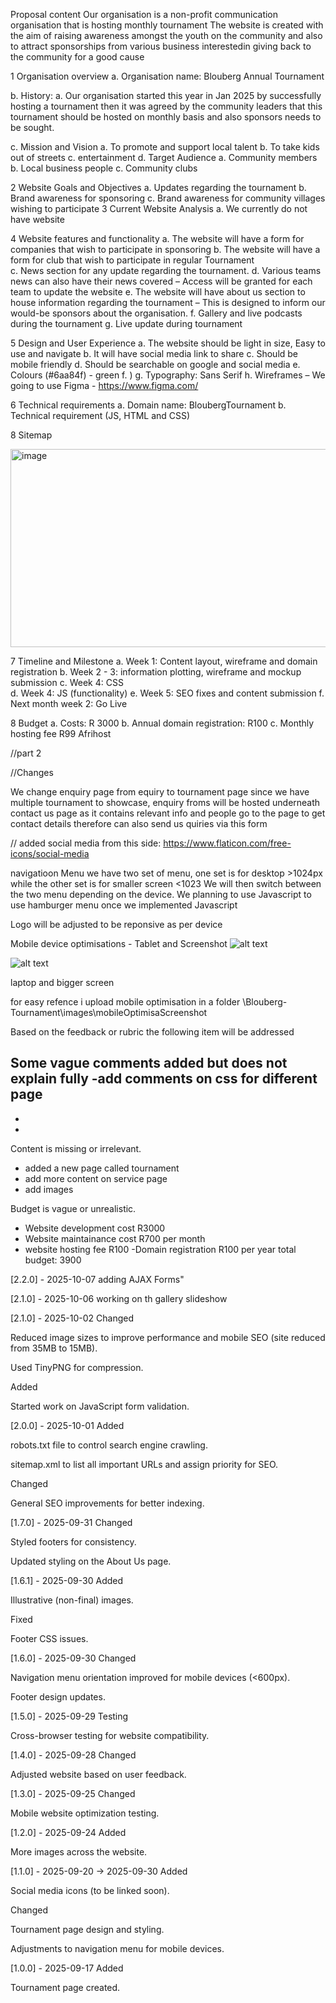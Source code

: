 Proposal content 
Our organisation is a non-profit communication organisation that is hosting monthly tournament
The website is created with the aim of raising awareness amongst the youth on the community and also to attract sponsorships from various business interestedin giving back to the community for a good cause

1	Organisation overview 
a.	Organisation name: Blouberg Annual Tournament

b.	History:
a.	Our organisation started this year in Jan 2025 by successfully hosting a tournament then it was agreed by the community leaders that this tournament should be hosted on monthly basis and also  sponsors needs to be sought. 

c.	Mission and Vision
a.	To promote and support local talent 
b.	To take kids out of  streets
c.	entertainment
d.	Target Audience
a.	Community members
b.	Local business people
c.	Community clubs

2	Website Goals and Objectives
a.	Updates regarding the tournament
b.	Brand awareness for sponsoring
c.	Brand awareness for community villages wishing to participate 
3	Current Website Analysis
a.	We currently do not have website

4	Website features and functionality
a.	The website will have a form for companies that wish to participate in sponsoring 
b.	The website will have a form for club that wish to participate in regular Tournament  
c.	News section for any update regarding the tournament.
d.	Various teams news can also have their news covered – Access will be granted for each team to update the website
e.	The website will have about us section to house information regarding the tournament – This is designed to inform our would-be sponsors about the organisation. 
f.	Gallery and live podcasts during the tournament
g.	Live update during tournament 

5	Design and User Experience
a.	The website should be light in size, Easy to use and navigate 
b.	It will have social media link to share
c.	Should be mobile friendly
d.	Should be searchable on google and social media
e.	Colours (#6aa84f) - green
f.	)
g.	Typography: Sans Serif
h.	Wireframes – We going to use Figma - https://www.figma.com/

6	Technical requirements
a.	Domain name: BloubergTournament
b.	Technical requirement (JS, HTML and CSS)

8 Sitemap

<img width="664" height="317" alt="image" src="https://github.com/user-attachments/assets/881bb820-9e8b-4cc4-a70d-539dec287381" />

7	Timeline and Milestone
a.	Week 1:  Content layout, wireframe and domain registration
b.	Week 2 - 3:  information plotting, wireframe and mockup submission 
c.	Week 4: CSS  
d.	Week 4: JS (functionality)
e.	Week 5: SEO fixes and content submission
f.	Next month week 2: Go Live

8	Budget 
a.	Costs: R 3000
b.	Annual domain registration: R100
c.	Monthly hosting fee  R99 Afrihost



//part 2

//Changes

We change enquiry page from equiry to tournament page since we have multiple tournament to showcase, enquiry froms will be hosted underneath contact us page as 
it contains relevant info and people go to the page to get contact details therefore can also send us quiries via this form

//
added social media from this side: https://www.flaticon.com/free-icons/social-media

navigatioon Menu
we have two set of menu, one set is for desktop >1024px while the other set is for smaller screen <1023
We will then switch between the two menu depending on the device. We planning to use Javascript to use hamburger menu once we implemented Javascript

Logo
will be adjusted to be reponsive as per device
<!-- 
moble screenshot -->
Mobile device optimisations - Tablet and Screenshot
![alt text](image.png)

<!-- tablet screenshot -->

![alt text](images/mobileOptimisaScreenshot/tabletView.png)

laptop and bigger screen


for easy refence i upload mobile optimisation in a folder \Blouberg-Tournament\images\mobileOptimisaScreenshot

Based on the feedback or rubric the following item will be addressed

Some vague comments added but does not explain fully 
-add comments on css for different page
-
-
-

Content is missing or irrelevant. 
- added a new page called tournament
- add more content on service page 
- add images

Budget is vague or unrealistic. 
- Website development cost R3000
- Website maintainance cost R700 per month
 - website hosting fee R100
 -Domain registration R100 per year
 total budget: 3900

 
 [2.2.0] - 2025-10-07
adding AJAX Forms"


 [2.1.0] - 2025-10-06
 working on th gallery slideshow

 [2.1.0] - 2025-10-02
Changed

Reduced image sizes to improve performance and mobile SEO (site reduced from 35MB to 15MB).

Used TinyPNG
 for compression.

Added

Started work on JavaScript form validation.

[2.0.0] - 2025-10-01
Added

robots.txt file to control search engine crawling.

sitemap.xml to list all important URLs and assign priority for SEO.

Changed

General SEO improvements for better indexing.

[1.7.0] - 2025-09-31
Changed

Styled footers for consistency.

Updated styling on the About Us page.

[1.6.1] - 2025-09-30
Added

Illustrative (non-final) images.

Fixed

Footer CSS issues.

[1.6.0] - 2025-09-30
Changed

Navigation menu orientation improved for mobile devices (<600px).

Footer design updates.

[1.5.0] - 2025-09-29
Testing

Cross-browser testing for website compatibility.

[1.4.0] - 2025-09-28
Changed

Adjusted website based on user feedback.

[1.3.0] - 2025-09-25
Changed

Mobile website optimization testing.

[1.2.0] - 2025-09-24
Added

More images across the website.

[1.1.0] - 2025-09-20 → 2025-09-30
Added

Social media icons (to be linked soon).

Changed

Tournament page design and styling.

Adjustments to navigation menu for mobile devices.

[1.0.0] - 2025-09-17
Added

Tournament page created.

